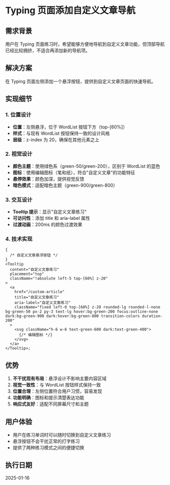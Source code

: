 # Typing 页面添加自定义文章导航

## 需求背景

用户在 Typing 页面练习时，希望能够方便地导航到自定义文章功能，但顶部导航已经比较拥挤，不适合再添加新的导航项。

## 解决方案

在 Typing 页面左侧添加一个悬浮按钮，提供到自定义文章页面的快速导航。

## 实现细节

### 1. 位置设计

- **位置**：左侧悬浮，位于 WordList 按钮下方（top-[60%]）
- **样式**：与现有 WordList 按钮保持一致的设计风格
- **层级**：z-index 为 20，确保在其他元素之上

### 2. 视觉设计

- **颜色主题**：使用绿色系（green-50/green-200），区别于 WordList 的蓝色
- **图标**：使用编辑图标（笔和纸），符合"自定义文章"的功能特征
- **悬停效果**：颜色加深，提供视觉反馈
- **暗色模式**：适配暗色主题（green-900/green-800）

### 3. 交互设计

- **Tooltip 提示**：显示"自定义文章练习"
- **可访问性**：添加 title 和 aria-label 属性
- **过渡动画**：200ms 的颜色过渡效果

### 4. 技术实现

```tsx
{
  /* 自定义文章悬浮按钮 */
}
<Tooltip
  content="自定义文章练习"
  placement="top"
  className="!absolute left-5 top-[60%] z-20"
>
  <a
    href="/custom-article"
    title="自定义文章练习"
    aria-label="自定义文章练习"
    className="fixed left-0 top-[60%] z-20 rounded-lg rounded-l-none bg-green-50 px-2 py-3 text-lg hover:bg-green-200 focus:outline-none dark:bg-green-900 dark:hover:bg-green-800 transition-colors duration-200"
  >
    <svg className="h-6 w-6 text-green-600 dark:text-green-400">
      {/* 编辑图标 */}
    </svg>
  </a>
</Tooltip>;
```

## 优势

1. **不干扰现有布局**：悬浮设计不影响主要内容区域
2. **视觉一致性**：与 WordList 按钮样式保持一致
3. **位置合理**：左侧位置符合用户习惯，容易发现
4. **功能明确**：图标和提示清楚表达功能
5. **响应式友好**：适配不同屏幕尺寸和主题

## 用户体验

- 用户在练习单词时可以随时切换到自定义文章练习
- 悬浮按钮不会干扰正常的打字练习
- 提供了两种练习模式之间的便捷切换

## 执行日期

2025-01-16
